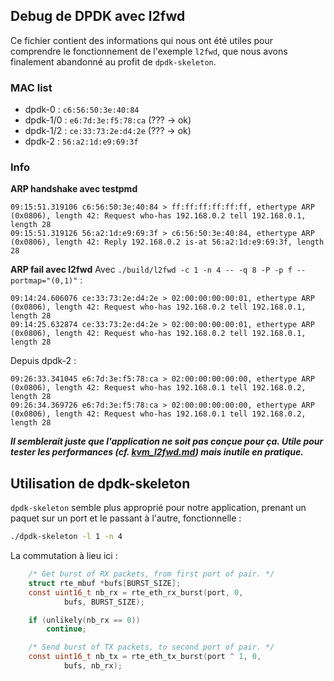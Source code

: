 ## Debug de DPDK avec l2fwd
Ce fichier contient des informations qui nous ont été utiles pour comprendre le fonctionnement de l'exemple `l2fwd`, que nous avons finalement abandonné au profit de `dpdk-skeleton`.

### MAC list
* dpdk-0   : `c6:56:50:3e:40:84`
* dpdk-1/0 : `e6:7d:3e:f5:78:ca` (??? -> ok)
* dpdk-1/2 : `ce:33:73:2e:d4:2e` (??? -> ok)
* dpdk-2   : `56:a2:1d:e9:69:3f`

### Info
**ARP handshake avec testpmd**
```
09:15:51.319106 c6:56:50:3e:40:84 > ff:ff:ff:ff:ff:ff, ethertype ARP (0x0806), length 42: Request who-has 192.168.0.2 tell 192.168.0.1, length 28
09:15:51.319126 56:a2:1d:e9:69:3f > c6:56:50:3e:40:84, ethertype ARP (0x0806), length 42: Reply 192.168.0.2 is-at 56:a2:1d:e9:69:3f, length 28
```
**ARP fail avec l2fwd**
Avec `./build/l2fwd -c 1 -n 4 -- -q 8 -P -p f --portmap="(0,1)"` :
```
09:14:24.606076 ce:33:73:2e:d4:2e > 02:00:00:00:00:01, ethertype ARP (0x0806), length 42: Request who-has 192.168.0.2 tell 192.168.0.1, length 28
09:14:25.632874 ce:33:73:2e:d4:2e > 02:00:00:00:00:01, ethertype ARP (0x0806), length 42: Request who-has 192.168.0.2 tell 192.168.0.1, length 28
```
Depuis dpdk-2 :
```
09:26:33.341045 e6:7d:3e:f5:78:ca > 02:00:00:00:00:00, ethertype ARP (0x0806), length 42: Request who-has 192.168.0.1 tell 192.168.0.2, length 28
09:26:34.369726 e6:7d:3e:f5:78:ca > 02:00:00:00:00:00, ethertype ARP (0x0806), length 42: Request who-has 192.168.0.1 tell 192.168.0.2, length 28
```

***Il semblerait juste que l'application ne soit pas conçue pour ça. Utile pour tester les performances (cf. [kvm_l2fwd.md](kvm_l2fwd.md)) mais inutile en pratique.***

## Utilisation de dpdk-skeleton
`dpdk-skeleton` semble plus approprié pour notre application, prenant un paquet sur un port et le passant à l'autre, fonctionnelle :
```bash
./dpdk-skeleton -l 1 -n 4
```
La commutation à lieu ici :
```C
    /* Get burst of RX packets, from first port of pair. */
	struct rte_mbuf *bufs[BURST_SIZE];
	const uint16_t nb_rx = rte_eth_rx_burst(port, 0,
			bufs, BURST_SIZE);

	if (unlikely(nb_rx == 0))
		continue;

	/* Send burst of TX packets, to second port of pair. */
	const uint16_t nb_tx = rte_eth_tx_burst(port ^ 1, 0,
			bufs, nb_rx);
```